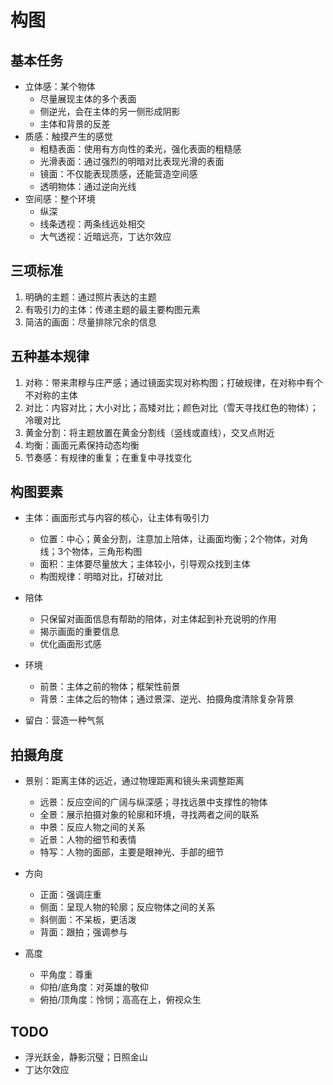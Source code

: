 # 构图

## 基本任务

* 立体感：某个物体
  * 尽量展现主体的多个表面
  * 侧逆光，会在主体的另一侧形成阴影
  * 主体和背景的反差
* 质感：触摸产生的感觉
  * 粗糙表面：使用有方向性的柔光，强化表面的粗糙感
  * 光滑表面：通过强烈的明暗对比表现光滑的表面
  * 镜面：不仅能表现质感，还能营造空间感
  * 透明物体：通过逆向光线
* 空间感：整个环境
  * 纵深
  * 线条透视：两条线远处相交
  * 大气透视：近暗远亮，丁达尔效应

## 三项标准

1. 明确的主题：通过照片表达的主题
1. 有吸引力的主体：传递主题的最主要构图元素
1. 简洁的画面：尽量排除冗余的信息

## 五种基本规律

1. 对称：带来肃穆与庄严感；通过镜面实现对称构图；打破规律，在对称中有个不对称的主体
1. 对比：内容对比；大小对比；高矮对比；颜色对比（雪天寻找红色的物体）；冷暖对比
1. 黄金分割：将主题放置在黄金分割线（竖线或直线），交叉点附近
1. 均衡：画面元素保持动态均衡
1. 节奏感：有规律的重复；在重复中寻找变化

## 构图要素

* 主体：画面形式与内容的核心，让主体有吸引力

  * 位置：中心；黄金分割，注意加上陪体，让画面均衡；2个物体，对角线；3个物体，三角形构图
  * 面积：主体要尽量放大；主体较小，引导观众找到主体
  * 构图规律：明暗对比，打破对比

* 陪体
  * 只保留对画面信息有帮助的陪体，对主体起到补充说明的作用
  * 揭示画面的重要信息
  * 优化画面形式感

* 环境
  * 前景：主体之前的物体；框架性前景
  * 背景：主体之后的物体；通过景深、逆光、拍摄角度清除复杂背景

* 留白：营造一种气氛

## 拍摄角度

* 景别：距离主体的远近，通过物理距离和镜头来调整距离
  * 远景：反应空间的广阔与纵深感；寻找远景中支撑性的物体
  * 全景：展示拍摄对象的轮廓和环境，寻找两者之间的联系
  * 中景：反应人物之间的关系
  * 近景：人物的细节和表情
  * 特写：人物的面部，主要是眼神光、手部的细节

* 方向
  * 正面：强调庄重
  * 侧面：呈现人物的轮廓；反应物体之间的关系
  * 斜侧面：不呆板，更活泼
  * 背面：跟拍；强调参与

* 高度
  * 平角度：尊重
  * 仰拍/底角度：对英雄的敬仰
  * 俯拍/顶角度：怜悯；高高在上，俯视众生

## TODO

* 浮光跃金，静影沉璧；日照金山
* 丁达尔效应